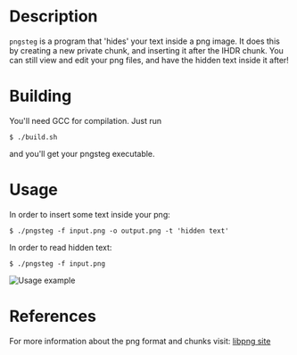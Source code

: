 # Description
`pngsteg` is a program that 'hides' your text inside a png image. It does this by creating a new private chunk, and inserting it after the IHDR chunk.
You can still view and edit your png files, and have the hidden text inside it after!

# Building
You'll need GCC for compilation. Just run
```shell
$ ./build.sh
```
and you'll get your pngsteg executable.

# Usage
In order to insert some text inside your png:
```shell
$ ./pngsteg -f input.png -o output.png -t 'hidden text'
```
In order to read hidden text:
```shell
$ ./pngsteg -f input.png
```
![Usage example](https://media.giphy.com/media/tgAw12rjPO2AexwehN/giphy.gif)

# References
For more information about the png format and chunks visit:
[libpng site](http://www.libpng.org/pub/png/spec/1.2/PNG-Structure.html)
